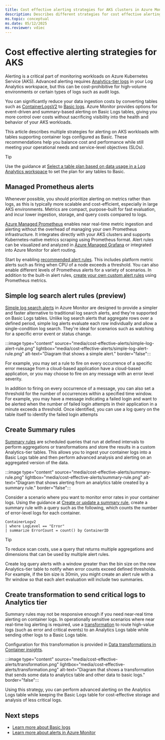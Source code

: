 ```yaml
---
title: Cost effective alerting strategies for AKS clusters in Azure Monitor 
description: Describes different strategies for cost effective alerting from AKS clusters in Azure Monitor.
ms.topic: conceptual
ms.date: 05/12/2025
ms.reviewer: vdiec
---
```


# Cost effective alerting strategies for AKS

Alerting is a critical part of monitoring workloads on Azure Kubernetes Service (AKS). Advanced alerting requires [Analytics-tier logs](../logs/data-platform-logs.md#table-plans) in your Log Analytics workspace, but this can be cost-prohibitive for high-volume environments or certain types of logs such as audit logs. 

You can significantly reduce your data ingestion costs by converting tables such as [ContainerLogsV2](../logs/data-platform-logs.md#table-plans) to [Basic logs](../logs/data-platform-logs.md#table-plans). Azure Monitor provides options for event-driven and summary-based alerting on Basic Logs tables, giving you more control over costs without sacrificing visibility into the health and behavior of your AKS workloads.

This article describes multiple strategies for alerting on AKS workloads with tables supporting container logs configured as Basic. These recommendations help you balance cost and performance while still meeting your operational needs and service-level objectives (SLOs). 


> [!TIP]
> Use the guidance at [Select a table plan based on data usage in a Log Analytics workspace](../logs/logs-table-plans.md) to set the plan for any tables to Basic.

## Managed Prometheus alerts

Whenever possible, you should prioritize alerting on metrics rather than logs, as this is typically more scalable and cost-efficient, especially in large AKS environments. Metrics are compact, purpose-built for fast evaluation, and incur lower ingestion, storage, and query costs compared to logs.

[Azure Managed Prometheus](./prometheus-metrics-scrape-default.md) enables near real-time metric ingestion and alerting without the overhead of managing your own Prometheus infrastructure. It integrates directly with your AKS clusters and supports Kubernetes-native metrics scraping using Prometheus format. Alert rules can be visualized and analyzed in [Azure Managed Grafana](/azure/managed-grafana/overview) or integrated into Azure Monitor for alert routing.

Start by enabling [recommended alert rules](./kubernetes-metric-alerts.md#enable-recommended-alert-rules). This includes platform metric alerts such as firing when CPU of a node exceeds a threshold. You can also enable different levels of Prometheus alerts for a variety of scenarios. In addition to the built-in alert rules, [create your own custom alert rules](../alerts/prometheus-alerts.md) using Prometheus metrics.


## Simple log search alert rules (preview)

[Simple log search alerts](../alerts/alerts-types.md#simple-log-search-alert-rules-preview) in Azure Monitor are designed to provide a simpler and faster alternative to traditional log search alerts, and they're supported on Basic Logs tables. Unlike log search alerts that aggregate rows over a defined period, simple log alerts evaluate each row individually and allow a single-condition log search. They're ideal for scenarios such as watching for a specific error event or status change. 

:::image type="content" source="media/cost-effective-alerts/simple-log-alert-rule.png" lightbox="media/cost-effective-alerts/simple-log-alert-rule.png" alt-text="Diagram that shows a simple alert." border="false":::

For example, you may set a rule to fire on every occurrence of a specific error message from a cloud-based  application have a cloud-based application, or you may choose to fire on any message with an error level severity. 

In addition to firing on every occurrence of a message, you can also set a threshold for the number of occurrences within a specified time window. For example, you may have a message indicating a failed login and want to be alerted when the number of failed login attempts in their application in a minute exceeds a threshold. Once identified, you can use a log query on the table itself to identify the failed login attempts

## Create Summary rules
[Summary rules](../logs/summary-rules.md) are scheduled queries that run at defined intervals to perform aggregations or transformations and store the results in a custom Analytics-tier tables. This allows you to ingest your container logs into a Basic Logs table and then perform advanced analysis and alerting on an aggregated version of the data. 

:::image type="content" source="media/cost-effective-alerts/summary-rule.png" lightbox="media/cost-effective-alerts/summary-rule.png" alt-text="Diagram that shows alerting from an analytics table created by a summary rule." border="false":::

Consider a scenario where you want to monitor error rates in your container logs. Using the guidance at [Create or update a summary rule](../logs/summary-rules.md#create-or-update-a-summary-rule), create a summary rule with a query such as the following, which counts the number of error-level logs for each container.

```kusto
ContainerLogv2
| where LogLevel == "Error" 
| summarize ErrorCount = count() by ContainerID
```

> [!TIP]
> To reduce scan costs, use a query that returns multiple aggregations and dimensions that can be used by multiple alert rules. 

Create log query alerts with a window greater than the bin size on the new Analytics-tier table to notify when error counts exceed defined thresholds. For example, if the bin size is 30min, you might create an alert rule with a 1hr window so that each alert evaluation will include two summaries.


## Create transformation to send critical logs to Analytics tier
Summary rules may not be responsive enough if you need near-real time alerting on container logs. In operationally sensitive scenarios where near real-time log alerting is required, use a [transformation](../data-collection/data-collection-transformations-create.md) to route high-value logs (such as error and critical events) to an Analytics Logs table while sending other logs to a Basic Logs table. 

Configuration for this transformation is provided in [Data transformations in Container insights](./container-insights-transformations.md#send-data-to-different-tables).

:::image type="content" source="media/cost-effective-alerts/transformation.png" lightbox="media/cost-effective-alerts/transformation.png" alt-text="Diagram that shows a transformation that sends some data to analytics table and other data to basic logs." border="false":::

Using this strategy, you can perform advanced alerting on the Analytics Logs table while keeping the Basic Logs table for cost-effective storage and analysis of less critical logs.


## Next steps

- [Learn more about Basic logs](../logs/data-platform-logs.md#table-plans)
- [Learn more about alerts in Azure Monitor](../alerts/alerts-overview.md)
